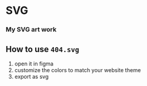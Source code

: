 # SVG
### My SVG art work

## How to use `404.svg`
1. open it in figma
2. customize the colors to match your website theme
3. export as svg
